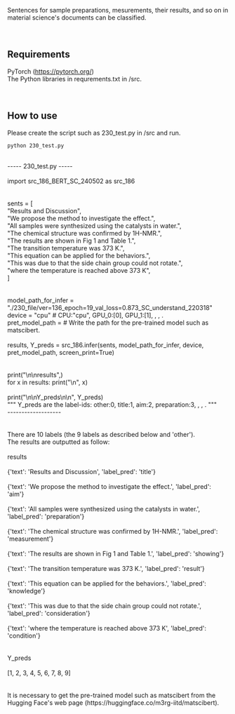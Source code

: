 Sentences for sample preparations, mesurements, their results, and so on in material science's documents can be classified.<br>
<br>
<br>
## Requirements
PyTorch (https://pytorch.org/)<br>
The Python libraries in requrements.txt in /src.<br>
<br>
<br>
## How to use
Please create the script such as 230_test.py in /src and run.<br>
```
python 230_test.py
```
<br>
----- 230_test.py -----<br>
<br>
import src_186_BERT_SC_240502 as src_186<br>
<br>
<br>
sents = [<br>
            "Results and Discussion",<br>
            "We propose the method to investigate the effect.",<br>
            "All samples were synthesized using the catalysts in water.",<br>
            "The chemical structure was confirmed by 1H-NMR.",<br>
            "The results are shown in Fig 1 and Table 1.",<br>
            "The transition temperature was 373 K.",<br>
            "This equation can be applied for the behaviors.",<br>
            "This was due to that the side chain group could not rotate.",<br>
            "where the temperature is reached above 373 K",<br>
        ]<br>
<br>
<br>
model_path_for_infer = "./230_file/ver=136_epoch=19_val_loss=0.873_SC_understand_220318"<br>
device = "cpu"    # CPU:"cpu", GPU_0:[0], GPU_1:[1], , , .<br>
pret_model_path = # Write the path for the pre-trained model such as matscibert.<br>
<br>
results, Y_preds = src_186.infer(sents, model_path_for_infer, device, pret_model_path, screen_print=True)<br>
<br>
<br>
print("\n\nresults",)<br>
for x in results: print("\n", x)<br>
<br>
print("\n\nY_preds\n\n", Y_preds)<br>
""" Y_preds are the label-ids: other:0, title:1, aim:2, preparation:3, , , . """<br>
-------------------<br>
<br>
<br>
There are 10 labels (the 9 labels as described below and 'other').<br>
The results are outputted as follow:<br>
<br>
results<br>
<br>
 {'text': 'Results and Discussion', 'label_pred': 'title'}<br>
<br>
 {'text': 'We propose the method to investigate the effect.', 'label_pred': 'aim'}<br>
<br>
 {'text': 'All samples were synthesized using the catalysts in water.', 'label_pred': 'preparation'}<br>
<br>
 {'text': 'The chemical structure was confirmed by 1H-NMR.', 'label_pred': 'measurement'}<br>
<br>
 {'text': 'The results are shown in Fig 1 and Table 1.', 'label_pred': 'showing'}<br>
<br>
 {'text': 'The transition temperature was 373 K.', 'label_pred': 'result'}<br>
<br>
 {'text': 'This equation can be applied for the behaviors.', 'label_pred': 'knowledge'}<br>
<br>
 {'text': 'This was due to that the side chain group could not rotate.', 'label_pred': 'consideration'}<br>
<br>
 {'text': 'where the temperature is reached above 373 K', 'label_pred': 'condition'}<br>
<br>
<br>
Y_preds<br>
<br>
 [1, 2, 3, 4, 5, 6, 7, 8, 9]<br>
<br>
<br>
It is necessary to get the pre-trained model such as matscibert from the Hugging Face's web page (https://huggingface.co/m3rg-iitd/matscibert).<br>
<br>
<br>
